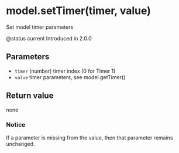 # model.setTimer\(timer, value\)

Set model timer parameters

@status current Introduced in 2.0.0

## Parameters

* `timer` \(number\) timer index \(0 for Timer 1\)
* `value` timer parameters, see model.getTimer\(\)

## Return value

none

### Notice

If a parameter is missing from the value, then that parameter remains unchanged.

